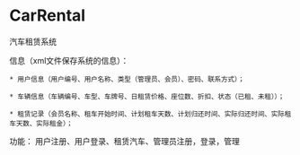 # CarRental

汽车租赁系统

信息（xml文件保存系统的信息）：

    * 用户信息（用户编号、用户名称、类型（管理员、会员）、密码、联系方式）；
    
    * 车辆信息（车辆编号、车型、车牌号、日租赁价格、座位数、折扣、状态（已租、未租））；
    
    * 租赁记录（会员名称、租车开始时间、计划租车天数、计划归还时间、实际归还时间、实际租车天数、实际租金）；
    
功能： 用户注册、用户登录、租赁汽车、管理员注册，登录，管理

